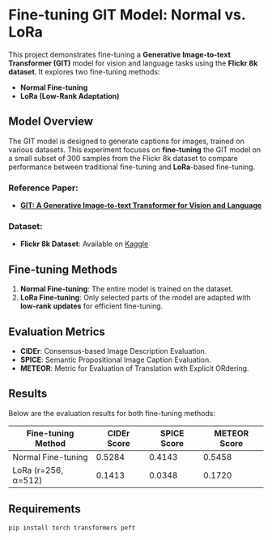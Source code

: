 # Fine-tuning GIT Model: Normal vs. LoRa

This project demonstrates fine-tuning a **Generative Image-to-text Transformer (GIT)** model for vision and language tasks using the **Flickr 8k dataset**. It explores two fine-tuning methods:

- **Normal Fine-tuning**
- **LoRa (Low-Rank Adaptation)** 

## Model Overview

The GIT model is designed to generate captions for images, trained on various datasets. This experiment focuses on **fine-tuning** the GIT model on a small subset of 300 samples from the Flickr 8k dataset to compare performance between traditional fine-tuning and **LoRa**-based fine-tuning.

### Reference Paper:
- **[GIT: A Generative Image-to-text Transformer for Vision and Language](https://arxiv.org/abs/2205.14100)**

### Dataset:
- **Flickr 8k Dataset**: Available on [Kaggle](https://www.kaggle.com/datasets/adityajn105/flickr8k)

## Fine-tuning Methods

1. **Normal Fine-tuning**: The entire model is trained on the dataset.
2. **LoRa Fine-tuning**: Only selected parts of the model are adapted with **low-rank updates** for efficient fine-tuning.

## Evaluation Metrics

- **CIDEr**: Consensus-based Image Description Evaluation.
- **SPICE**: Semantic Propositional Image Caption Evaluation.
- **METEOR**: Metric for Evaluation of Translation with Explicit ORdering.

## Results

Below are the evaluation results for both fine-tuning methods:

| Fine-tuning Method     | CIDEr Score | SPICE Score | METEOR Score |
|------------------------|-------------|-------------|--------------|
| Normal Fine-tuning      | 0.5284      | 0.4143      | 0.5458       |
| LoRa (r=256, α=512)     | 0.1413      | 0.0348      | 0.1720       |

## Requirements

```bash
pip install torch transformers peft
